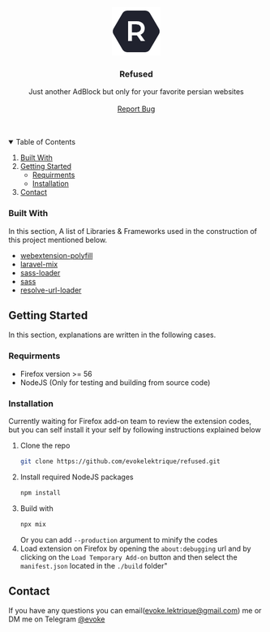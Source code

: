 <br />
<p align="center">
  <a href="https://github.com/evokelektrique/refused">
    <img src="./src/resources/images/96.png?raw=true" alt="Logo" width="96" height="96">
  </a>

  <h3 align="center">Refused</h3>

  <p align="center">
    Just another AdBlock but only for your favorite persian websites
    <br />
    <br />
    <a href="https://github.com/evokelektrique/refused/issues">Report Bug</a>
  </p>
</p>

<br />
<br />

<!-- TABLE OF CONTENTS -->
<details open="open">
  <summary>Table of Contents</summary>
  <ol>
    <li><a href="#built-with">Built With</a></li>
    <li>
      <a href="#getting-started">Getting Started</a>
      <ul>
        <li><a href="#requirments">Requirments</a></li>
        <li><a href="#installation">Installation</a></li>
      </ul>
    </li>
    <li><a href="#contact">Contact</a></li>
  </ol>
</details>


### Built With
In this section, A list of Libraries & Frameworks used in the construction of this project mentioned below.
* [webextension-polyfill](https://github.com/mozilla/webextension-polyfill)
* [laravel-mix](https://laravel-mix.com)
* [sass-loader](https://www.npmjs.com/package/sass-loader)
* [sass](https://www.npmjs.com/package/sass)
* [resolve-url-loader](https://www.npmjs.com/package/resolve-url-loader)



<!-- GETTING STARTED -->
## Getting Started

In this section, explanations are written in the following cases.

### Requirments
- Firefox version >= 56
- NodeJS (Only for testing and building from source code)

### Installation
Currently waiting for Firefox add-on team to review the extension codes, but you can self install it your self by following instructions explained below
1. Clone the repo
   ```sh
   git clone https://github.com/evokelektrique/refused.git
   ```
2. Install required NodeJS packages
   ```sh
   npm install
   ```
3. Build with
   ```sh
   npx mix
   ```
   Or you can add `--production` argument to minify the codes
4. Load extension on Firefox by opening the `about:debugging` url and by clicking on the `Load Temporary Add-on` button and then select the `manifest.json` located in the `./build` folder"
  
<!-- CONTACT -->
## Contact
If you have any questions you can email(evoke.lektrique@gmail.com) me or DM me on Telegram [@evoke](https://t.me/evoke)
